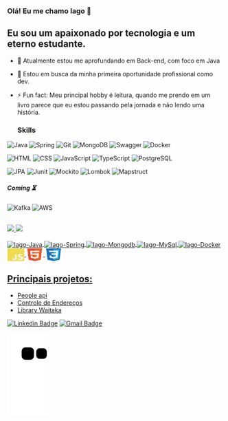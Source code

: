 ### Olá! Eu me chamo Iago 👋

## Eu sou um apaixonado por tecnologia e um eterno estudante.

- 🔭 Atualmente estou me aprofundando em Back-end, com foco em Java
- 👯 Estou em busca da minha primeira oportunidade profissional como dev.
- ⚡ Fun fact: Meu principal hobby é leitura, quando me prendo em um livro parece que eu estou passando pela jornada e não lendo uma história.



 
  ### Skills


![Java](https://img.shields.io/badge/-Java-39404b?style=flat&logo=Java)
![Spring](https://img.shields.io/badge/-Spring-39404b?style=flat&logo=Spring)
![Git](https://img.shields.io/badge/-Git-39404b?style=flat&logo=git)
![MongoDB](https://img.shields.io/badge/-MongoDB-39404b?style=flat&logo=MongoDB)
![Swagger](https://img.shields.io/badge/-Swagger-39404b?style=flat&logo=Swagger)
![Docker](https://img.shields.io/badge/-Docker-39404b?style=flat&logo=Docker)

![HTML](https://img.shields.io/badge/-HTML5-39404b?style=flat&logo=HTML5)
![CSS](https://img.shields.io/badge/-CSS-39404b?style=flat&logo=CSS3&logoColor=1572B6)
![JavaScript](https://img.shields.io/badge/-JavaScript-39404b?style=flat&logo=javascript)
![TypeScript](https://img.shields.io/badge/-TypeScript-39404b?style=flat&logo=typescript)
![PostgreSQL](https://img.shields.io/badge/-PostgreSQL-39404b?style=flat&logo=postgresql&logoColor=3d9fee)

![JPA](https://img.shields.io/badge/-JPA-39404b?style=flat&logo=JPA)
![Junit](https://img.shields.io/badge/-Junit-39404b?style=flat&logo=Junit)
![Mockito](https://img.shields.io/badge/-Mockito-39404b?style=flat&logo=Mockito)
![Lombok](https://img.shields.io/badge/-Lombok-39404b?style=flat&logo=Lombok)
![Mapstruct](https://img.shields.io/badge/-Mapstruct-39404b?style=flat&logo=Mapstruct)


   ##### Coming ⏳
   ![Kafka](https://img.shields.io/badge/-Kafka-39404b?style=flat&logo=Kafka)
   ![AWS](https://img.shields.io/badge/-AWS-39404b?style=flat&logo=AWS)


<br/>
 <div>
  <a href="https://github.com/iagoAguiar">
  <img height="180em" src="https://github-readme-stats.vercel.app/api?username=iagoAguiar&show_icons=true&theme=dracula&include_all_commits=true&count_private=true"/>
  <img height="180em" src="https://github-readme-stats.vercel.app/api/top-langs/?username=iagoAguiar&layout=compact&langs_count=7&theme=dracula"/>
</div>
  
<div style="display: inline_block"><br>
   <img align="center" alt="Iago-Java" height="30" width="40" src="https://cdn.jsdelivr.net/gh/devicons/devicon/icons/java/java-original.svg" />
   <img align="center" alt="Iago-Spring"  height="30" width="40"  src="https://cdn.jsdelivr.net/gh/devicons/devicon/icons/spring/spring-original.svg" />
  <img align="center" alt="Iago-Mongodb"  height="30" width="40"  src="https://cdn.jsdelivr.net/gh/devicons/devicon/icons/mongodb/mongodb-original.svg" />
  <img align="center" alt="Iago-MySql" height="30" width="40" src="https://cdn.jsdelivr.net/gh/devicons/devicon/icons/mysql/mysql-original.svg" />
  <img align="center" alt="Iago-Docker" height="30" width="40"  src="https://cdn.jsdelivr.net/gh/devicons/devicon/icons/docker/docker-original-wordmark.svg" />
  <img align="center" alt="Iago-Js" height="30" width="40" src="https://raw.githubusercontent.com/devicons/devicon/master/icons/javascript/javascript-plain.svg">
  <img align="center" alt="Rafa-HTML" height="30" width="40" src="https://raw.githubusercontent.com/devicons/devicon/master/icons/html5/html5-original.svg">
  <img align="center" alt="Rafa-CSS" height="30" width="40" src="https://raw.githubusercontent.com/devicons/devicon/master/icons/css3/css3-original.svg">
</div>
  
  ## Principais projetos:               
  

  
- [People api](https://github.com/iagoAguiar/peopleapi-live)
- [Controle de Endereços](https://github.com/iagoAguiar/ControleEnderecos)
- [Library Waitaka](https://github.com/iagoAguiar/libraryWaitaka/)
 
<div> 

[![Linkedin Badge](https://img.shields.io/badge/-Iago-blue?style=flat-square&logo=Linkedin&logoColor=white&link=https://www.linkedin.com/in/iagoduarte/)](https://www.linkedin.com/in/iagoduarte/)
[![Gmail Badge](https://img.shields.io/badge/-iagoaguiar202@gmail.com-c14438?style=flat-square&logo=Gmail&logoColor=white&link=mailto:iagoaguiar202@gmail.com)](mailto:iagoaguiar202@gmail.com)
 
  
  ![Snake animation](https://github.com/iagoAguiar/iagoAguiar/blob/output/github-contribution-grid-snake.svg)
 
</div>






